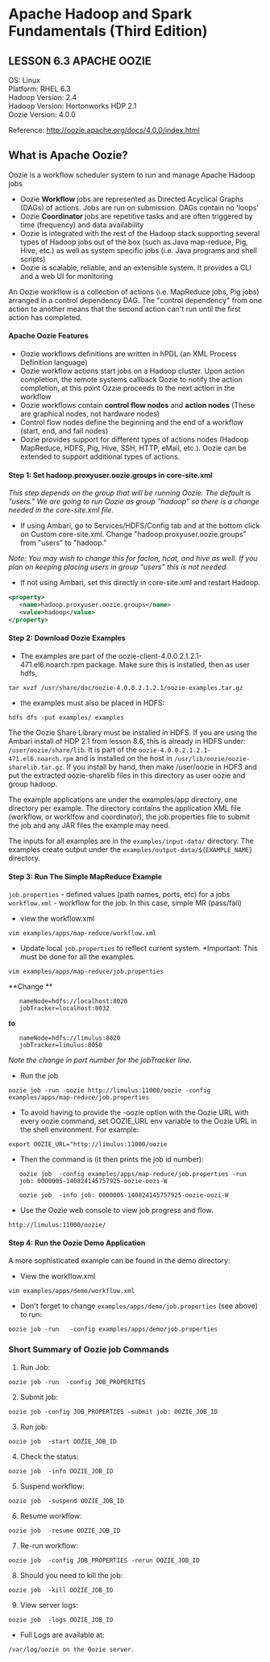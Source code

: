 # Apache Hadoop and Spark Fundamentals (Third Edition)

## LESSON 6.3 APACHE OOZIE 

OS: Linux  
Platform: RHEL 6.3  
Hadoop Version: 2.4  
Hadoop Version: Hortonworks HDP 2.1  
Oozie Version: 4.0.0  

Reference: http://oozie.apache.org/docs/4.0.0/index.html
 
## What is Apache Oozie?
Oozie is a workflow scheduler system to run and manage Apache Hadoop jobs
* Oozie **Workflow** jobs are represented as Directed Acyclical Graphs (DAGs)
of actions. Jobs are run on submission. DAGs contain no 'loops'
* Oozie **Coordinator** jobs are repetitive tasks and are often triggered
by time (frequency) and data availability
* Oozie is integrated with the rest of the Hadoop stack supporting several types
of Hadoop jobs out of the box (such as Java map-reduce, Pig, Hive, etc.) as well
as system specific jobs (i.e. Java programs and shell scripts)
* Oozie is scalable, reliable, and an extensible system. It provides a CLI
and a web UI for monitoring

An Oozie workflow is a collection of actions (i.e. MapReduce jobs, Pig jobs)
arranged in a control dependency DAG. The "control dependency" from one
action to another means that the second action can't run until the first
action has completed.

#### Apache Oozie Features
* Oozie workflows definitions are written in hPDL (an XML Process Definition language)
* Oozie workflow actions start jobs on a Hadoop cluster. Upon action completion,
the remote systems callback Oozie to notify the action completion, at this point
Ozzie proceeds to the next action in the workflow
* Oozie workflows contain **control flow nodes** and **action nodes** 
(These are graphical nodes, not hardware nodes)
* Control flow nodes define the beginning and the end of a workflow (start, end,
and fail nodes)
* Oozie provides support for different types of actions nodes (Hadoop MapReduce,
HDFS, Pig, Hive, SSH, HTTP, eMail, etc.). Oozie can be extended to support
additional types of actions.


#### Step 1: Set hadoop.proxyuser.oozie.groups in core-site.xml

_*This step depends on the group that will be running*_
_*Oozie. The default is "users." We are going to run*_
_*Oozie as group "hadoop" so there is a change needed*_
_*in the core-site.xml file.*_

* If using Ambari, go to Services/HDFS/Config tab and at the bottom
click on  Custom core-site.xml. Change "hadoop.proxyuser.oozie.groups"
from "users" to "hadoop."

*Note: You may wish to change this for faclon, hcat, and hive as well.*
*If you plan on keeping placing users in group "users" this is not needed.*

* If not using Ambari, set this directly in core-site.xml and restart Hadoop.
```xml
<property>
   <name>hadoop.proxyuser.oozie.groups</name>
   <value>hadoop</value>
</property>
```

#### Step 2: Download Oozie Examples

* The examples are part of the oozie-client-4.0.0.2.1.2.1-471.el6.noarch.rpm
package. Make sure this is installed, then as user hdfs,

`tar xvzf /usr/share/doc/oozie-4.0.0.2.1.2.1/oozie-examples.tar.gz`

* the examples must also be placed in HDFS:

`hdfs dfs -put examples/ examples`

The the Oozie Share Library must be installed in HDFS.
If you are using the Ambari install of HDP 2.1 from lesson 8.6, this is 
already in HDFS under: `/user/oozie/share/lib`. It is part of the 
`oozie-4.0.0.2.1.2.1-471.el6.noarch.rpm` and is installed on the host in 
`/usr/lib/oozie/oozie-sharelib.tar.gz`. If you install by hand, then 
make /user/oozie in HDFS and put the extracted oozie-sharelib files
in this directory as user oozie and group hadoop.

The example applications are under the examples/app directory, one directory per example. 
The directory contains the application XML file (workflow, or worklfow and coordinator), 
the job.properties file to submit the job and any JAR files the example may need.

The inputs for all examples are in the `examples/input-data/` directory.
The examples create output under the `examples/output-data/${EXAMPLE_NAME}` directory.

#### Step 3: Run The Simple MapReduce Example

`job.properties` - defined values (path names, ports, etc) for a jobs
`workflow.xml` - workflow for the job. In this case, simple MR (pass/fail)

* view the workflow.xml

`vim examples/apps/map-reduce/workflow.xml`

* Update local `job.properties` to reflect current system.
  *Important: This must be done for all the examples.

`vim examples/apps/map-reduce/job.properties`

**Change **
```
   nameNode=hdfs://localhost:8020
   jobTracker=localhost:8032
```
**to**
```
   nameNode=hdfs://limulus:8020
   jobTracker=limulus:8050
```

_*Note the change in port number for the jobTracker line.*_

* Run the job

`oozie job -run -oozie http://limulus:11000/oozie -config examples/apps/map-reduce/job.properties`

* To avoid having to provide the -oozie option with the Oozie URL with every oozie command, 
set OOZIE_URL env variable to the Oozie URL in the shell environment. For example:

`export OOZIE_URL="http://limulus:11000/oozie`

* Then the command is (it then prints the job id number):
```
   oozie job  -config examples/apps/map-reduce/job.properties -run
   job: 0000005-140824145757925-oozie-oozi-W

   oozie job  -info job: 0000005-140824145757925-oozie-oozi-W
```

* Use the Oozie web console to view job progress and flow.

`http://limulus:11000/oozie/`



#### Step 4: Run the Oozie Demo Application

A more sophisticated example can be found in the demo directory:

* View the workflow.xml

`vim examples/apps/demo/workflow.xml`

* Don't forget to change `examples/apps/demo/job.properties` (see above) to run:

`oozie job -run   -config examples/apps/demo/job.properties`


### Short Summary of Oozie job Commands


1. Run Job:

`oozie job -run  -config JOB_PROPERITES`

2. Submit job:

`oozie job -config JOB_PROPERTIES -submit job: OOZIE_JOB_ID`
 
3. Run job:

`oozie job  -start OOZIE_JOB_ID`
 
4. Check the status:

`oozie job  -info OOZIE_JOB_ID`
 
5. Suspend workflow:

`oozie job  -suspend OOZIE_JOB_ID`
 
6. Resume workflow:

`oozie job  -resume OOZIE_JOB_ID`
 
7. Re-run workflow:

`oozie job  -config JOB_PROPERTIES -rerun OOZIE_JOB_ID`
 
8. Should you need to kill the job:

`oozie job  -kill OOZIE_JOB_ID`
 
9. View server logs:

`oozie job  -logs OOZIE_JOB_ID`
 
  * Full Logs are available at:

   `/var/log/oozie on the Oozie server.`
